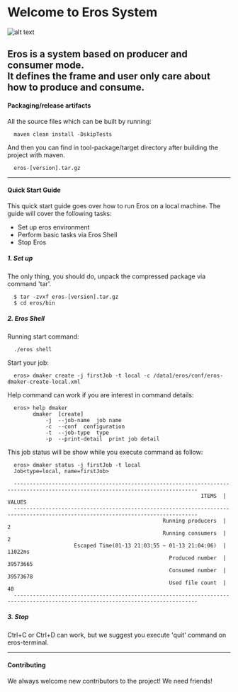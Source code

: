 # Welcome to Eros System
![alt text](https://timgsa.baidu.com/timg?image&quality=80&size=b9999_10000&sec=1579098824802&di=abf5698d303cf21770162ce6f76f5e7f&imgtype=0&src=http%3A%2F%2Fphotocdn.sohu.com%2F20130113%2FImg363287295.jpg "Eros")

Eros is a system based on producer and consumer mode.<br>
It defines the frame and user only care about how to produce and consume.
---------------------------


#### Packaging/release artifacts

All the source files which can be built by running:
``` package 
  maven clean install -DskipTests 
```
And then you can find in tool-package/target directory after building the project with maven.
``` package 
  eros-[version].tar.gz
```
---------------------------

#### Quick Start Guide
This quick start guide goes over how to run Eros on a local machine. The guide will cover the following tasks:
- Set up eros environment
- Perform basic tasks via Eros Shell
- Stop Eros

##### 1. Set up
The only thing, you should do, unpack the compressed package via command 'tar'.
```  
  $ tar -zvxf eros-[version].tar.gz
  $ cd eros/bin
```
##### 2. Eros Shell
Running start command:
```  
  ./eros shell
```
Start your job:
```  
  eros> dmaker create -j firstJob -t local -c /data1/eros/conf/eros-dmaker-create-local.xml 
```
Help command can work if you are interest in command details:
``` shell 
  eros> help dmaker
        dmaker  [create]
		    -j	--job-name	job name
		    -c	--conf	configuration
		    -t	--job-type	type
		    -p	--print-detail	print job detail
```
This job status will be show while you execute command as follow: 

``` shell 
  eros> dmaker status -j firstJob -t local
  Job<type=local, name=firstJob>
  
  --------------------------------------------------------------------------------------------------------------------------------
                                                             ITEMS	|	VALUES                                                          
  --------------------------------------------------------------------------------------------------------------------------------
                                                 Running producers	|	2                                                               
                                                 Running consumers	|	2                                                               
                     Escaped Time(01-13 21:03:55 ~ 01-13 21:04:06)	|	11022ms                                                         
                                                   Produced number	|	39573665                                                        
                                                   Consumed number	|	39573678                                                        
                                                   Used file count	|	40                                                              
  --------------------------------------------------------------------------------------------------------------------------------
```

##### 3. Stop
Ctrl+C or Ctrl+D can work, but we suggest you execute 'quit' command on eros-terminal.

---------------------------

#### Contributing
We always welcome new contributors to the project! We need friends!